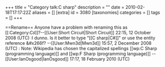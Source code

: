 +++
title = "Category talk:C sharp"
description = ""
date = 2010-02-18T17:17:22Z
aliases = []
[extra]
id = 3080
[taxonomies]
categories = []
tags = []
+++

==Rename==
Anyone have a problem with renaming this as [[:Category:C♯]]?--[[User:Short Circuit|Short Circuit]] 22:15, 12 October 2008 (UTC)
:I dunno. Is it better to type <nowiki>"[[C sharp|C#]]" or use the entity reference &#x266f?</nowiki> --[[User:Mwn3d|Mwn3d]] 15:57, 2 December 2008 (UTC)
: Note: Wikipedia has chosen the capitalized spellings [[wp:C Sharp (programming language)]] and [[wp:F Sharp (programming language)]] --[[User:IanOsgood|IanOsgood]] 17:17, 18 February 2010 (UTC)
